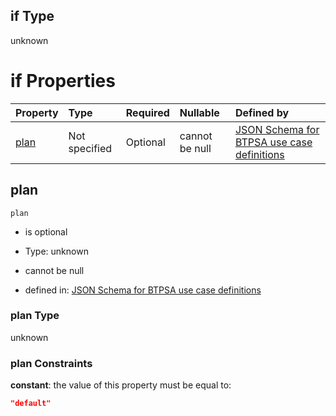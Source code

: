 ## if Type

unknown

# if Properties

| Property      | Type          | Required | Nullable       | Defined by                                                                                                                                                                                                                                    |
| :------------ | :------------ | :------- | :------------- | :-------------------------------------------------------------------------------------------------------------------------------------------------------------------------------------------------------------------------------------------- |
| [plan](#plan) | Not specified | Optional | cannot be null | [JSON Schema for BTPSA use case definitions](btpsa-usecase-properties-services-items-allof-1-then-allof-101-then-allof-0-if-properties-plan.md "undefined#/properties/services/items/allOf/1/then/allOf/101/then/allOf/0/if/properties/plan") |

## plan



`plan`

*   is optional

*   Type: unknown

*   cannot be null

*   defined in: [JSON Schema for BTPSA use case definitions](btpsa-usecase-properties-services-items-allof-1-then-allof-101-then-allof-0-if-properties-plan.md "undefined#/properties/services/items/allOf/1/then/allOf/101/then/allOf/0/if/properties/plan")

### plan Type

unknown

### plan Constraints

**constant**: the value of this property must be equal to:

```json
"default"
```
